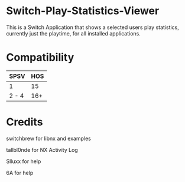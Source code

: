 # Switch-Play-Statistics-Viewer

This is a Switch Application that shows a selected users play statistics, currently just the playtime, for all installed applications.

# Compatibility

SPSV      | HOS
----------|----------
1         | 15
2 - 4     | 16+

# Credits

switchbrew for libnx and examples

tallbl0nde for NX Activity Log

Slluxx for help

6A for help
